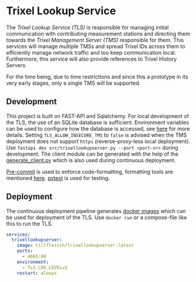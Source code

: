 # Trixel Lookup Service

The *Trixel Lookup Service (TLS)* is responsible for managing initial communication with contributing measurement stations and directing them towards the *Trixel Management Server (TMS)* responsible for them.
This services will manage multiple TMSs and spread Trixel IDs across them to efficiently manage network traffic and too keep communication local.
Furthermore, this service will also provide references to Trixel History Servers.

For the time being, due to time restrictions and since this a prototype in its very early stages, only a single TMS will be supported.

## Development

This project is built on FAST-API and Sqlalchemy. For local development of the TLS, the use of an SQLite database is sufficient.
Environment variables can be used to configure how the database is accessed, see [here](src/database.py) for more details.
Setting `TLS_ALLOW_INSECURE_TMS` to `false` is advised when the TMS deployment does not support `https` (reverse-proxy-less local deployment).
Use `fastapi dev src/trixellookupserver.py --port <port-nr>` during development.
The client module can be generated with the help of the [generate_client.py](client_generator/generate_client.py) which is also used during continuous deployment.

[Pre-commit](https://pre-commit.com/) is used to enforce code-formatting, formatting tools are mentioned [here](.pre-commit-config.yaml).
[pytest](https://pytest.org/) is used for testing.

## Deployment

The continuous deployment pipeline generates [docker images](https://hub.docker.com/r/tillfleisch/trixellookupserver/tags) which can be used for deployment of the TLS.
Use `docker run` or a compose-file like this to run the TLS.

```yaml
services:
  trixellookupserver:
    image: tillfleisch/trixellookupserver:latest
    ports:
      - 4665:80
    environment:
      - TLS_LOG_LEVEL=5
    restart: always
```
